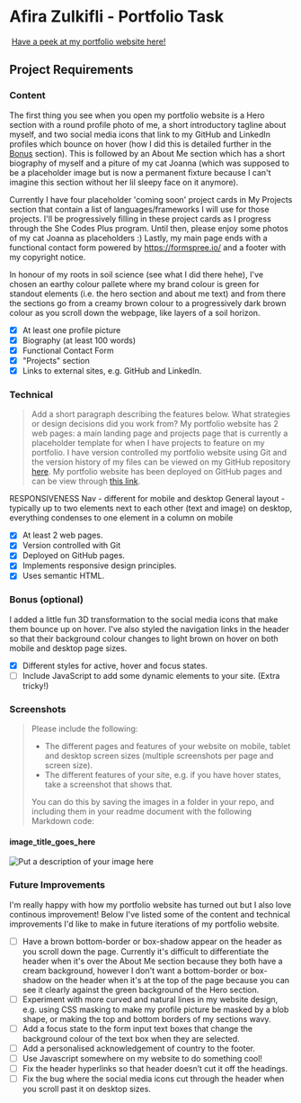 #  Afira Zulkifli - Portfolio Task
​
[Have a peek at my portfolio website here!](https://afirazz.github.io/)
​
## Project Requirements


### Content

The first thing you see when you open my portfolio website is a Hero section with a round profile photo of me, a short introductory tagline about myself, and two social media icons that link to my GitHub and LinkedIn profiles which bounce on hover (how I did this is detailed further in the [Bonus](#bonus-optional) section). This is followed by an About Me section which has a short biography of myself and a piture of my cat Joanna (which was supposed to be a placeholder image but is now a permanent fixture because I can't imagine this section without her lil sleepy face on it anymore).

Currently I have four placeholder 'coming soon' project cards in My Projects section that contain a list of languages/frameworks I will use for those projects. I'll be progressively filling in these project cards as I progress through the She Codes Plus program. Until then, please enjoy some photos of my cat Joanna as placeholders :) Lastly, my main page ends with a functional contact form powered by https://formspree.io/ and a footer with my copyright notice.

In honour of my roots in soil science (see what I did there hehe), I've chosen an earthy colour pallete where my brand colour is green for standout elements (i.e. the hero section and about me text) and from there the sections go from a creamy brown colour to a progressively dark brown colour as you scroll down the webpage, like layers of a soil horizon.

- [x] At least one profile picture
- [x] Biography (at least 100 words)
- [x] Functional Contact Form
- [x] "Projects" section
- [x] Links to external sites, e.g. GitHub and LinkedIn.
​
### Technical
> Add a short paragraph describing the features below. What strategies or design decisions did you work from? 
My portfolio website has 2 web pages: a main landing page and projects page that is currently a placeholder template for when I have projects to feature on my portfolio. I have version controlled my portfolio website using Git and the version history of my files can be viewed on my GitHub repository [here](https://github.com/afirazz/afirazz.github.io). My portfolio website has been deployed on GitHub pages and can be view through [this link](https://afirazz.github.io/). 

RESPONSIVENESS
Nav - different for mobile and desktop
General layout - typically up to two elements next to each other (text and image) on desktop, everything condenses to one element in a column on mobile


- [x] At least 2 web pages.
- [x] Version controlled with Git
- [x] Deployed on GitHub pages.
- [x] Implements responsive design principles.
- [x] Uses semantic HTML.

### Bonus (optional)

I added a little fun 3D transformation to the social media icons that make them bounce up on hover. I've also styled the navigation links in the header so that their background colour changes to light brown on hover on both mobile and desktop page sizes.

- [x] Different styles for active, hover and focus states.
- [ ] Include JavaScript to add some dynamic elements to your site. (Extra tricky!)
​
### Screenshots
> Please include the following:
> - The different pages and features of your website on mobile, tablet and desktop screen sizes (multiple screenshots per page and screen size).
> - The different features of your site, e.g. if you have hover states, take a screenshot that shows that.  
> 
> You can do this by saving the images in a folder in your repo, and including them in your readme document with the following Markdown code: 

####  image_title_goes_here 
![Put a description of your image here](./relative_path_to_file)

### Future Improvements
I'm really happy with how my portfolio website has turned out but I also love continous improvement! Below I've listed some of the content and technical improvements I'd like to make in future iterations of my portfolio website.

- [ ] Have a brown bottom-border or box-shadow appear on the header as you scroll down the page. Currently it's difficult to differentiate the header when it's over the About Me section because they both have a cream background, however I don't want a bottom-border or box-shadow on the header when it's at the top of the page because you can see it clearly against the green background of the Hero section.
- [ ] Experiment with more curved and natural lines in my website design, e.g. using CSS masking to make my profile picture be masked by a blob shape, or making the top and bottom borders of my sections wavy.
- [ ] Add a focus state to the form input text boxes that change the background colour of the text box when they are selected.
- [ ] Add a personalised acknowledgement of country to the footer.
- [ ] Use Javascript somewhere on my website to do something cool!
- [ ] Fix the header hyperlinks so that header doesn’t cut it off the headings.
- [ ] Fix the bug where the social media icons cut through the header when you scroll past it on desktop sizes.